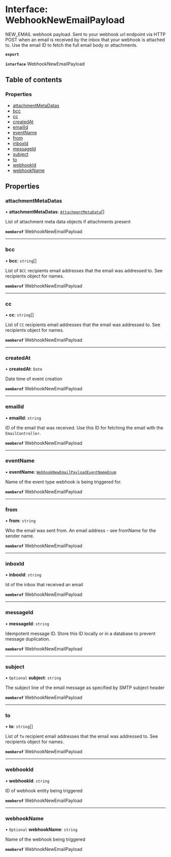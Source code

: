 # Interface: WebhookNewEmailPayload

NEW_EMAIL webhook payload. Sent to your webhook url endpoint via HTTP POST when an email is received by the inbox that your webhook is attached to. Use the email ID to fetch the full email body or attachments.

**`export`**

**`interface`** WebhookNewEmailPayload

## Table of contents

### Properties

- [attachmentMetaDatas](WebhookNewEmailPayload.md#attachmentmetadatas)
- [bcc](WebhookNewEmailPayload.md#bcc)
- [cc](WebhookNewEmailPayload.md#cc)
- [createdAt](WebhookNewEmailPayload.md#createdat)
- [emailId](WebhookNewEmailPayload.md#emailid)
- [eventName](WebhookNewEmailPayload.md#eventname)
- [from](WebhookNewEmailPayload.md#from)
- [inboxId](WebhookNewEmailPayload.md#inboxid)
- [messageId](WebhookNewEmailPayload.md#messageid)
- [subject](WebhookNewEmailPayload.md#subject)
- [to](WebhookNewEmailPayload.md#to)
- [webhookId](WebhookNewEmailPayload.md#webhookid)
- [webhookName](WebhookNewEmailPayload.md#webhookname)

## Properties

### <a id="attachmentmetadatas" name="attachmentmetadatas"></a> attachmentMetaDatas

• **attachmentMetaDatas**: [`AttachmentMetaData`](AttachmentMetaData.md)[]

List of attachment meta data objects if attachments present

**`memberof`** WebhookNewEmailPayload

___

### <a id="bcc" name="bcc"></a> bcc

• **bcc**: `string`[]

List of `BCC` recipients email addresses that the email was addressed to. See recipients object for names.

**`memberof`** WebhookNewEmailPayload

___

### <a id="cc" name="cc"></a> cc

• **cc**: `string`[]

List of `CC` recipients email addresses that the email was addressed to. See recipients object for names.

**`memberof`** WebhookNewEmailPayload

___

### <a id="createdat" name="createdat"></a> createdAt

• **createdAt**: `Date`

Date time of event creation

**`memberof`** WebhookNewEmailPayload

___

### <a id="emailid" name="emailid"></a> emailId

• **emailId**: `string`

ID of the email that was received. Use this ID for fetching the email with the `EmailController`.

**`memberof`** WebhookNewEmailPayload

___

### <a id="eventname" name="eventname"></a> eventName

• **eventName**: [`WebhookNewEmailPayloadEventNameEnum`](../enums/WebhookNewEmailPayloadEventNameEnum.md)

Name of the event type webhook is being triggered for.

**`memberof`** WebhookNewEmailPayload

___

### <a id="from" name="from"></a> from

• **from**: `string`

Who the email was sent from. An email address - see fromName for the sender name.

**`memberof`** WebhookNewEmailPayload

___

### <a id="inboxid" name="inboxid"></a> inboxId

• **inboxId**: `string`

Id of the inbox that received an email

**`memberof`** WebhookNewEmailPayload

___

### <a id="messageid" name="messageid"></a> messageId

• **messageId**: `string`

Idempotent message ID. Store this ID locally or in a database to prevent message duplication.

**`memberof`** WebhookNewEmailPayload

___

### <a id="subject" name="subject"></a> subject

• `Optional` **subject**: `string`

The subject line of the email message as specified by SMTP subject header

**`memberof`** WebhookNewEmailPayload

___

### <a id="to" name="to"></a> to

• **to**: `string`[]

List of `To` recipient email addresses that the email was addressed to. See recipients object for names.

**`memberof`** WebhookNewEmailPayload

___

### <a id="webhookid" name="webhookid"></a> webhookId

• **webhookId**: `string`

ID of webhook entity being triggered

**`memberof`** WebhookNewEmailPayload

___

### <a id="webhookname" name="webhookname"></a> webhookName

• `Optional` **webhookName**: `string`

Name of the webhook being triggered

**`memberof`** WebhookNewEmailPayload
